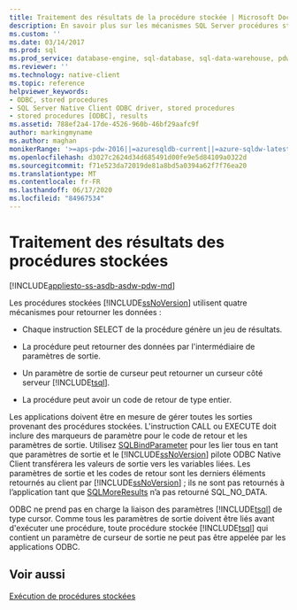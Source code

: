 ```yaml
---
title: Traitement des résultats de la procédure stockée | Microsoft Docs
description: En savoir plus sur les mécanismes SQL Server procédures stockées utilisées pour retourner des données aux applications. Les applications doivent être en mesure de gérer tous ces types.
ms.custom: ''
ms.date: 03/14/2017
ms.prod: sql
ms.prod_service: database-engine, sql-database, sql-data-warehouse, pdw
ms.reviewer: ''
ms.technology: native-client
ms.topic: reference
helpviewer_keywords:
- ODBC, stored procedures
- SQL Server Native Client ODBC driver, stored procedures
- stored procedures [ODBC], results
ms.assetid: 788ef2a4-17de-4526-960b-46bf29aafc9f
author: markingmyname
ms.author: maghan
monikerRange: '>=aps-pdw-2016||=azuresqldb-current||=azure-sqldw-latest||>=sql-server-2016||=sqlallproducts-allversions||>=sql-server-linux-2017||=azuresqldb-mi-current'
ms.openlocfilehash: d3027c2624d34d685491d00fe9e5d84109a0322d
ms.sourcegitcommit: f71e523da72019de81a8bd5a0394a62f7f76ea20
ms.translationtype: MT
ms.contentlocale: fr-FR
ms.lasthandoff: 06/17/2020
ms.locfileid: "84967534"
---
```

# <a name="processing-stored-procedure-results"></a>Traitement des résultats des procédures stockées
[!INCLUDE[appliesto-ss-asdb-asdw-pdw-md](../../includes/appliesto-ss-asdb-asdw-pdw-md.md)]

  Les procédures stockées [!INCLUDE[ssNoVersion](../../includes/ssnoversion-md.md)] utilisent quatre mécanismes pour retourner les données :  
  
-   Chaque instruction SELECT de la procédure génère un jeu de résultats.  
  
-   La procédure peut retourner des données par l'intermédiaire de paramètres de sortie.  
  
-   Un paramètre de sortie de curseur peut retourner un curseur côté serveur [!INCLUDE[tsql](../../includes/tsql-md.md)].  
  
-   La procédure peut avoir un code de retour de type entier.  
  
 Les applications doivent être en mesure de gérer toutes les sorties provenant des procédures stockées. L'instruction CALL ou EXECUTE doit inclure des marqueurs de paramètre pour le code de retour et les paramètres de sortie. Utilisez [SQLBindParameter](../../relational-databases/native-client-odbc-api/sqlbindparameter.md) pour les lier tous en tant que paramètres de sortie et le [!INCLUDE[ssNoVersion](../../includes/ssnoversion-md.md)] pilote ODBC Native Client transférera les valeurs de sortie vers les variables liées. Les paramètres de sortie et les codes de retour sont les derniers éléments retournés au client par [!INCLUDE[ssNoVersion](../../includes/ssnoversion-md.md)] ; ils ne sont pas retournés à l’application tant que [SQLMoreResults](../../relational-databases/native-client-odbc-api/sqlmoreresults.md) n’a pas retourné SQL_NO_DATA.  
  
 ODBC ne prend pas en charge la liaison des paramètres [!INCLUDE[tsql](../../includes/tsql-md.md)] de type cursor. Comme tous les paramètres de sortie doivent être liés avant d'exécuter une procédure, toute procédure stockée [!INCLUDE[tsql](../../includes/tsql-md.md)] qui contient un paramètre de curseur de sortie ne peut pas être appelée par les applications ODBC.  
  
## <a name="see-also"></a>Voir aussi  
 [Exécution de procédures stockées](../../relational-databases/native-client-odbc-stored-procedures/running-stored-procedures.md)  
  
  
